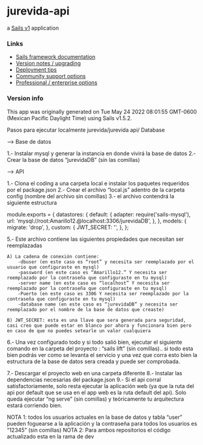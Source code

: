 # jurevida-api

a [Sails v1](https://sailsjs.com) application


### Links

+ [Sails framework documentation](https://sailsjs.com/get-started)
+ [Version notes / upgrading](https://sailsjs.com/documentation/upgrading)
+ [Deployment tips](https://sailsjs.com/documentation/concepts/deployment)
+ [Community support options](https://sailsjs.com/support)
+ [Professional / enterprise options](https://sailsjs.com/enterprise)


### Version info

This app was originally generated on Tue May 24 2022 08:01:55 GMT-0600 (Mexican Pacific Daylight Time) using Sails v1.5.2.

<!-- Internally, Sails used [`sails-generate@2.0.6`](https://github.com/balderdashy/sails-generate/tree/v2.0.6/lib/core-generators/new). -->



<!--
Note:  Generators are usually run using the globally-installed `sails` CLI (command-line interface).  This CLI version is _environment-specific_ rather than app-specific, thus over time, as a project's dependencies are upgraded or the project is worked on by different developers on different computers using different versions of Node.js, the Sails dependency in its package.json file may differ from the globally-installed Sails CLI release it was originally generated with.  (Be sure to always check out the relevant [upgrading guides](https://sailsjs.com/upgrading) before upgrading the version of Sails used by your app.  If you're stuck, [get help here](https://sailsjs.com/support).)
-->


Pasos para ejecutar localmente jurevida/jurevida api/ Database

—> Base de datos

1.- Instalar mysql y generar la instancia en donde vivirá la base de datos
2.- Crear la base de datos  “jurevidaDB” (sin las comillas)


—> API

1.- Clona el coding a una carpeta local e instalar los paquetes requeridos por el package.json
2.- Crear el archivo “local.js” adentro de la carpeta config (nombre del archivo sin comillas)
3.- el archivo contendrá la siguiente estructura

module.exports = {
  datastores: {
    default: {
      adapter: require('sails-mysql'),
      url: 'mysql://root:Amarillo12.@localhost:3306/jurevidaDB',
    },
  },
  models: {
    migrate: 'drop',
  },
  custom: {
    JWT_SECRET: '',
  },
};


5.- Este archivo contiene las siguientes propiedades que necesitan ser reemplazadas

	A) La cadena de conexión contiene:
		-dbuser (en este caso es “root” y necesita ser reemplazado por el usuario que configuraste en mysql)
		-password (en este caso es “Amarillo12.” Y necesita ser reemplazado por la contraseña que configuraste en tu mysql)
		-server name (en este caso es “localhost” Y necesita ser reemplazado por la contraseña que configuraste en tu mysql)
		-Puerto (en este caso es 3306 Y necesita ser reemplazado por la contraseña que configuraste en tu mysql)
		-database name (en este caso es “jurevidaDB” y necesita ser reemplazado por el nombre de la base de datos que creaste)

	B) JWT_SECRET: esta es una llave que sera generada para seguridad, casi creo que puede estar en blanco por ahora y funcionara bien pero en caso de que no puedes setearle un valor cualquiera

6.- Una vez configurado todo y si todo salió bien, ejecutar el siguiente comando en la carpeta del proyecto : “sails lift” (sin comillas).. si todo esta bien podrás ver como se levanta el servicio y una vez que corra esto bien la estructura de la base de datos sera creada y puede ser comprobada.

7.- Descargar el proyecto web en una carpeta diferente
8.- Instalar las dependencias necesarias del package.json
9.- Si el api corral satisfactoriamente, solo resta ejecutar la aplicación web (ya que la ruta del api por default que se usa en el app web es la ruta default del api). Solo queda ejecutar “ng serve” (sin comillas) y teóricamente tu arquitectura estará corriendo bien.


NOTA 1: todos los usuarios actuales en la base de datos y tabla “user” pueden foguearse a la aplicación y la contraseña para todos los usuarios es “12345” (sin comillas)
NOTA 2: Para ambos repositorios el código actualizado esta en la rama de dev

